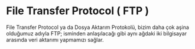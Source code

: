 # File Transfer Protocol \( FTP \)

File Transfer Protocol ya da Dosya Aktarım Protokolü, bizim daha çok aşina olduğumuz adıyla FTP; isminden anlaşılacağı gibi aynı ağdaki iki bilgisayar arasında veri aktarımı yapmamızı sağlar.



